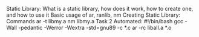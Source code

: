 Static Library:
What is a static library, how does it work, how to create one, and how to use it
Basic usage of ar, ranlib, nm
Creating Static Library:
Commands 
ar -t libmy.a
nm libmy.a
Task 2
Automated:
#!/bin/bash
gcc -Wall -pedantic -Werror -Wextra -std=gnu89 -c *.c
ar -rc liball.a *.o
